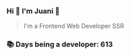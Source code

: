 ### Hi 👋 I&#39;m Juani 🦁

> I&#39;m a Frontend Web Developer SSR

### 📚 Days being a developer: 613
